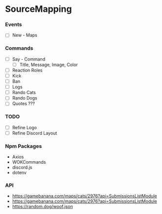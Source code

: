 # SourceMapping 
### Events
- [ ] New - Maps 
### Commands
- [ ] Say - Command
    - [ ] Title, Message, Image, Color
- [ ] Reaction Roles 
- [ ] Kick
- [ ] Ban
- [ ] Logs
- [ ] Rando Cats
- [ ] Rando Dogs
- [ ] Quotes ???
 
### TODO
- [ ] Refine Logo
- [ ] Refine Discord Layout

### Npm Packages
- Axios
- WOKCommands
- discord.js
- dotenv

### API
- https://gamebanana.com/maps/cats/2976?api=SubmissionsListModule
- https://gamebanana.com/maps/cats/2976?api=SubmissionsListModule
- https://random.dog/woof.json 
